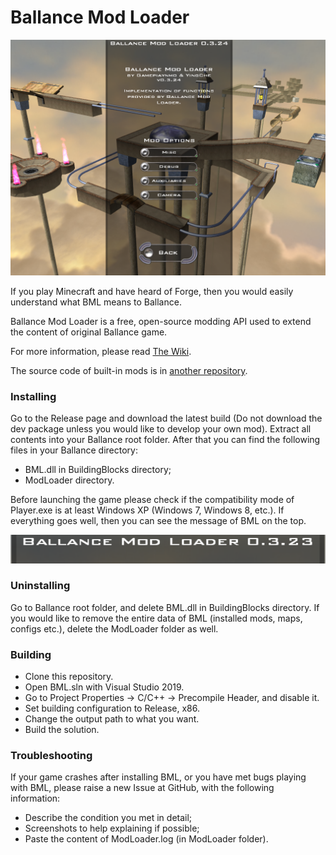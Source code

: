 # Ballance Mod Loader

![BML](figures/bml.png)

If you play Minecraft and have heard of Forge, then you would easily understand what BML means to Ballance.

Ballance Mod Loader is a free, open-source modding API used to extend the content of original Ballance game.

For more information, please read [The Wiki](https://github.com/Gamepiaynmo/BallanceModLoader/wiki).

The source code of built-in mods is in [another repository](https://github.com/Gamepiaynmo/BML-Mods).

### Installing

Go to the Release page and download the latest build (Do not download the dev package unless you would like to develop your own mod). Extract all contents into your Ballance root folder. After that you can find the following files in your Ballance directory:

* BML.dll in BuildingBlocks directory;
* ModLoader directory.

Before launching the game please check if the compatibility mode of Player.exe is at least Windows XP (Windows 7, Windows 8, etc.). If everything goes well, then you can see the message of BML on the top.

![Hello World](figures/HelloWorld.png)

### Uninstalling

Go to Ballance root folder, and delete BML.dll in BuildingBlocks directory. If you would like to remove the entire data of BML (installed mods, maps, configs etc.), delete the ModLoader folder as well.

### Building

* Clone this repository.
* Open BML.sln with Visual Studio 2019.
* Go to Project Properties -> C/C++ -> Precompile Header, and disable it.
* Set building configuration to Release, x86.
* Change the output path to what you want.
* Build the solution.

### Troubleshooting

If your game crashes after installing BML, or you have met bugs playing with BML, please raise a new Issue at GitHub, with the following information:

* Describe the condition you met in detail;
* Screenshots to help explaining if possible;
* Paste the content of ModLoader.log (in ModLoader folder).